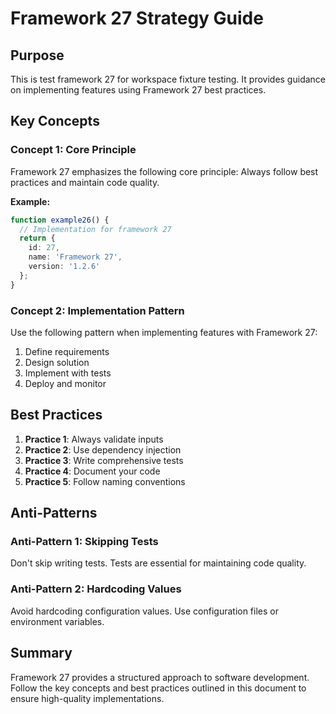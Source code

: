 # Framework 27 Strategy Guide

## Purpose

This is test framework 27 for workspace fixture testing. It provides guidance on implementing features using Framework 27 best practices.



## Key Concepts

### Concept 1: Core Principle

Framework 27 emphasizes the following core principle: Always follow best practices and maintain code quality.

**Example:**
```typescript
function example26() {
  // Implementation for framework 27
  return {
    id: 27,
    name: 'Framework 27',
    version: '1.2.6'
  };
}
```

### Concept 2: Implementation Pattern

Use the following pattern when implementing features with Framework 27:

1. Define requirements
2. Design solution
3. Implement with tests
4. Deploy and monitor

## Best Practices

1. **Practice 1**: Always validate inputs
2. **Practice 2**: Use dependency injection
3. **Practice 3**: Write comprehensive tests
4. **Practice 4**: Document your code
5. **Practice 5**: Follow naming conventions

## Anti-Patterns

### Anti-Pattern 1: Skipping Tests

Don't skip writing tests. Tests are essential for maintaining code quality.

### Anti-Pattern 2: Hardcoding Values

Avoid hardcoding configuration values. Use configuration files or environment variables.

## Summary

Framework 27 provides a structured approach to software development. Follow the key concepts and best practices outlined in this document to ensure high-quality implementations.


